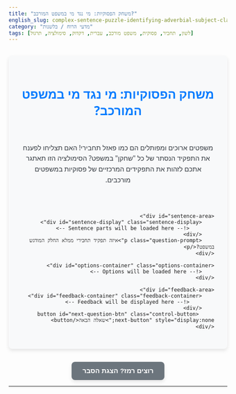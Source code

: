 ```yaml
---
title: "משחק הפסוקיות: מי נגד מי במשפט המורכב?"
english_slug: complex-sentence-puzzle-identifying-adverbial-subject-clauses
category: "מדעי הרוח / בלשנות"
tags: [לשון, תחביר, פסוקית, משפט מורכב, עברית, דקדוק, סימולציה, תרגול]
---
```

<div id="app-container" class="game-container">
    <h1 class="game-title">משחק הפסוקיות: מי נגד מי במשפט המורכב?</h1>
    <p class="game-intro">משפטים ארוכים ומפותלים הם כמו פאזל תחבירי! האם תצליחו לפענח את התפקיד הנסתר של כל "שחקן" במשפט? הסימולציה הזו תאתגר אתכם לזהות את התפקידים המרכזיים של פסוקיות במשפטים מורכבים.</p>

    <div id="sentence-area">
        <div id="sentence-display" class="sentence-display">
            <!-- Sentence parts will be loaded here -->
        </div>
        <p class="question-prompt">איזה תפקיד תחבירי ממלא החלק המודגש במשפט?</p>
    </div>

    <div id="options-container" class="options-container">
        <!-- Options will be loaded here -->
    </div>

    <div id="feedback-area">
        <div id="feedback-container" class="feedback-container">
            <!-- Feedback will be displayed here -->
        </div>
         <button id="next-question-btn" class="control-button next-button" style="display:none;">שאלה הבאה</button>
    </div>
</div>

<button id="toggle-explanation" class="control-button explanation-button">רוצים רמז? הצגת הסבר</button>

<div id="explanation" class="explanation-box" style="display: none;">
    <h2>סודות המשפט המורכב: המדריך למתחיל/ה</h2>
    <p>הנה הצצה קטנה לעולם המשפטים המורכבים, שתעזור לכם במשחק:</p>

    <h3>פשטות מול מורכבות:</h3>
    <ul>
        <li><strong>משפט פשוט:</strong> יש לו נשוא (פועל או אוגד+שם) אחד בלבד. למשל: "חתול ישן."</li>
        <li><strong>משפט מורכב:</strong> מכיל נשוא עיקרי (במשפט העיקרי) ונשוא נוסף (בפסוקית המשועבדת), שמחוברים לרוב באמצעות מילת שעבוד (כמו 'ש', 'כי', 'כאשר'). הפסוקית היא כמו "משפטון" שתלוי במשפט העיקרי וממלא בו תפקיד תחבירי. למשל: "חתול ישן <strong>כי קר לו</strong>." ('ישן' - נשוא עיקרי, 'קר' - נשוא בפסוקית 'כי קר לו').</li>
    </ul>

    <h3>הכר את הפסוקיות המרכזיות במשחק:</h3>
    <ul>
        <li><h4>פסוקית תיאור:</h4>
            <p>תפקוד: כמו תיאור במשפט פשוט.</p>
            <p>מטרה: מתארת את הנשוא (איך? מתי? היכן? למה?) או את המשפט כולו.</p>
            <p>מילות שעבוד נפוצות:
            <ul>
                <li><strong>זמן:</strong> כְּשֶׁ-, בְּשָׁעָה שֶׁ-, אַחֲרֵי שֶׁ-, לִפְנֵי שֶׁ-, כָּל עוֹד, מֵאָז שֶׁ- (עונה על: מתי?)</li>
                <li><strong>מקום:</strong> הֵיכָן שֶׁ-, אֵיפָה שֶׁ- (עונה על: היכן?)</li>
                <li><strong>סיבה:</strong> כִּי, מִפְּנֵי שֶׁ-, הוֹאִיל וְ-, מֵחֲמַת שֶׁ- (עונה על: למה? מדוע?)</li>
                <li><strong>תכלית:</strong> כְּדֵי שֶׁ-, עַל מְנָת שֶׁ- (עונה על: לאיזו מטרה?)</li>
                <li><strong>ויתור:</strong> אַף עַל פִּי שֶׁ-, לַמְרוֹת שֶׁ-, הַגַּם שֶׁ- (עונה על: למרות מה?)</li>
                <li><strong>תנאי:</strong> אִם, אִילּוּ, לוּ, לוּלֵא (עונה על: בתנאי מה?)</li>
                 <li><strong>אופן:</strong> כְּפִי שֶׁ-, כְּמוֹ שֶׁ- (עונה על: איך?)</li>
            </ul>
            </p>
        </li>
        <li><h4>פסוקית נושא:</h4>
            <p>תפקוד: כמו נושא במשפט פשוט.</p>
            <p>מטרה: היא זו שמבצעת את הפעולה או נמצאת במצב המתואר בנשוא העיקרי.</p>
            <p>זיהוי: מופיעה לרוב אחרי פעלים או ביטויים כמו: <em>חָשׁוּב שֶׁ...</em>, <em>יָדוּעַ שֶׁ...</em>, <em>נֶאֱמַר כִּי...</em>, <em>הִתְבָּרֵר שֶׁ...</em>, <em>אֶפְשָׁרִי שֶׁ...</em>, <em>מְצַעֵר שֶׁ...</em>, <em>עָצוּב כִּי...</em>. או אחרי שמות עצם מופשטים כמו: <em>הָעוּבְדָא שֶׁ...</em>, <em>הַשְּׁמוּעָה כִּי...</em>, <em>הַהַרְגָּשָׁה שֶׁ...</em>. נסו לשאול 'מי?' או 'מה?' לפני הנשוא העיקרי - התשובה היא הפסוקית.</p>
             <p>דוגמה להבחנה: <u>שאתה שמח</u> משמח אותי (<strong>פסוקית נושא</strong>: מה משמח? שאתה שמח). אני שמח <u>כי אתה כאן</u> (<strong>פסוקית תיאור סיבה</strong>: למה אני שמח? כי אתה כאן).</p>
        </li>
    </ul>
     <p>ועכשיו, חזרה למשחק! בהצלחה!</p>
</div>

<style>
    /* General Styles & Layout */
    :root {
        --primary-color: #007bff;
        --secondary-color: #6c757d;
        --success-color: #28a745;
        --danger-color: #dc3545;
        --warning-color: #ffc107;
        --info-color: #17a2b8;
        --light-color: #f8f9fa;
        --dark-color: #343a40;
        --border-radius: 8px;
        --box-shadow: 0 4px 8px rgba(0, 0, 0, 0.1);
        --transition-speed: 0.3s;
    }

    #app-container {
        direction: rtl;
        font-family: 'Segoe UI', Roboto, Helvetica, Arial, sans-serif;
        max-width: 750px; /* Slightly wider */
        margin: 30px auto;
        padding: 30px; /* More padding */
        border: none; /* Remove default border */
        border-radius: var(--border-radius);
        background-color: var(--light-color);
        box-shadow: var(--box-shadow); /* Add shadow */
        display: flex; /* Use flexbox for layout */
        flex-direction: column;
        gap: 25px; /* Spacing between sections */
    }

    .game-title {
        text-align: center;
        color: var(--primary-color);
        margin-bottom: 15px;
        font-size: 2em; /* Larger title */
        font-weight: bold;
    }

    .game-intro {
        text-align: center;
        color: var(--dark-color);
        margin-bottom: 25px;
        font-size: 1.1em;
        line-height: 1.6;
    }

    #sentence-area {
        background-color: #e9ecef;
        padding: 20px;
        border-radius: var(--border-radius);
        box-shadow: inset 0 1px 3px rgba(0, 0, 0, 0.1);
        text-align: center; /* Center content */
    }

    .sentence-display {
        font-size: 1.3em; /* Larger font */
        margin-bottom: 20px;
        line-height: 1.8; /* More space between lines */
    }

    .sentence-part {
        display: inline; /* Keep parts inline naturally */
        transition: transform var(--transition-speed) ease; /* Animation potential */
    }

    .highlighted {
        font-weight: bold;
        color: var(--primary-color);
        text-decoration: none; /* Remove default underline */
        border-bottom: 3px solid var(--primary-color); /* Modern underline */
        padding-bottom: 2px; /* Space for underline */
        transition: border-color var(--transition-speed) ease;
    }

     .highlighted.correct-answer {
        border-bottom-color: var(--success-color);
        color: var(--success-color);
     }
     .highlighted.incorrect-answer {
         border-bottom-color: var(--danger-color);
         color: var(--danger-color);
     }


    .question-prompt {
        font-size: 1.2em; /* Larger prompt */
        margin-top: 15px;
        color: var(--dark-color);
        font-weight: normal; /* Less bold */
    }

    .options-container {
        display: flex;
        flex-wrap: wrap;
        justify-content: center;
        gap: 12px; /* More space between buttons */
        margin-bottom: 25px;
    }

    .option-button {
        background-color: white; /* White background */
        border: 1px solid #ccc;
        border-radius: var(--border-radius); /* Rounded corners */
        padding: 12px 20px; /* More padding */
        cursor: pointer;
        font-size: 1.1em; /* Larger font */
        transition: background-color var(--transition-speed) ease,
                    border-color var(--transition-speed) ease,
                    transform 0.1s ease,
                    box-shadow var(--transition-speed) ease; /* Add transform & shadow */
        box-shadow: 0 2px 5px rgba(0, 0, 0, 0.05); /* Subtle shadow */
        min-width: 120px; /* Minimum width for buttons */
        text-align: center;
    }

    .option-button:hover:not(:disabled) {
        background-color: #e9ecef; /* Light hover effect */
        border-color: #b3b3b3;
        box-shadow: 0 3px 8px rgba(0, 0, 0, 0.1);
    }

    .option-button:active:not(:disabled) {
        transform: scale(0.98); /* Press effect */
        box-shadow: 0 1px 3px rgba(0, 0, 0, 0.1);
    }

     .option-button:disabled {
         opacity: 0.7;
         cursor: not-allowed;
     }

    .option-button.correct {
        background-color: var(--success-color);
        border-color: var(--success-color);
        color: white; /* White text for contrast */
        font-weight: bold;
        animation: pulse-correct 0.5s ease; /* Add pulse animation */
    }

    .option-button.incorrect {
        background-color: var(--danger-color);
        border-color: var(--danger-color);
        color: white; /* White text */
        font-weight: bold;
        animation: shake 0.5s ease; /* Add shake animation */
    }

    #feedback-area {
        display: flex;
        flex-direction: column;
        align-items: center;
        gap: 15px;
        min-height: 80px; /* Ensure space is reserved */
    }


    .feedback-container {
        width: 100%; /* Take full width */
        padding: 15px; /* More padding */
        border-radius: var(--border-radius);
        min-height: 1.5em; /* Reserve space */
        text-align: center;
        opacity: 0; /* Start hidden for animation */
        transform: translateY(10px); /* Start slightly lower */
        transition: opacity var(--transition-speed) ease, transform var(--transition-speed) ease;
    }

    .feedback-container.visible {
        opacity: 1;
        transform: translateY(0);
    }


    .feedback-correct {
        background-color: #d4edda; /* Light green */
        color: #155724; /* Dark green */
        border: 1px solid #c3e6cb;
    }

    .feedback-incorrect {
        background-color: #f8d7da; /* Light red */
        color: #721c24; /* Dark red */
        border: 1px solid #f5c6cb;
    }
     .feedback-explanation {
        margin-top: 10px;
        font-size: 0.95em;
        color: #555;
        line-height: 1.5;
    }

    .control-button {
        display: block;
        margin: 0 auto; /* Center buttons */
        padding: 12px 25px;
        font-size: 1.1em;
        border: none;
        border-radius: var(--border-radius);
        cursor: pointer;
        transition: background-color var(--transition-speed) ease,
                    opacity var(--transition-speed) ease,
                    transform 0.1s ease; /* Add transform */
        box-shadow: var(--box-shadow);
        font-weight: bold;
    }

     .control-button:hover {
         opacity: 0.9;
         box-shadow: 0 5px 10px rgba(0, 0, 0, 0.15);
     }
     .control-button:active {
         transform: scale(0.98);
         box-shadow: 0 2px 5px rgba(0, 0, 0, 0.1);
     }

    .next-button {
        background-color: var(--primary-color);
        color: white;
    }

    .explanation-button {
        background-color: var(--secondary-color);
        color: white;
        margin-top: 20px; /* Space above explanation button */
         width: fit-content; /* Button fits content */
    }

    .explanation-box {
        direction: rtl;
        background-color: #e9ecef;
        padding: 25px;
        border-radius: var(--border-radius);
        margin-top: 25px;
        box-shadow: inset 0 1px 3px rgba(0, 0, 0, 0.1);
        line-height: 1.7;
        color: var(--dark-color);
        font-size: 1em;
    }
    .explanation-box h2, .explanation-box h3, .explanation-box h4 {
        color: var(--dark-color);
        margin-top: 20px;
        margin-bottom: 12px;
        font-weight: bold;
    }
     .explanation-box h2 { font-size: 1.7em; border-bottom: 2px solid var(--primary-color); padding-bottom: 5px;}
     .explanation-box h3 { font-size: 1.4em; color: var(--primary-color);}
     .explanation-box h4 { font-size: 1.2em; color: var(--secondary-color); margin-bottom: 5px;}


    .explanation-box p, .explanation-box ul {
        margin-bottom: 15px;
    }
    .explanation-box ul {
        padding-right: 25px; /* RTL padding */
        list-style: disc;
    }
     .explanation-box ul ul {
         list-style: circle;
         margin-top: 5px;
         margin-bottom: 5px;
     }

    /* Animations */
    @keyframes shake {
        0%, 100% { transform: translateX(0); }
        10%, 30%, 50%, 70%, 90% { transform: translateX(-5px); }
        20%, 40%, 60%, 80% { transform: translateX(5px); }
    }

    @keyframes pulse-correct {
        0% { transform: scale(1); }
        50% { transform: scale(1.03); }
        100% { transform: scale(1); }
    }

    @keyframes fadeIn {
        from { opacity: 0; transform: translateY(10px); }
        to { opacity: 1; transform: translateY(0); }
    }

    .feedback-container.animate-in {
        animation: fadeIn var(--transition-speed) ease forwards;
    }

     /* Optional: Add animation to highlighted part on reveal */
     .sentence-part.reveal-correct {
         animation: pulse-correct 0.8s ease;
     }
    .sentence-part.reveal-incorrect {
         animation: shake 0.5s ease;
     }


</style>

<script>
    const questions = [
        {
            sentenceParts: ["<b>כאשר הגיע האביב</b>", ", הטבע פרח."],
            highlightedIndex: 0,
            options: ["פסוקית תיאור זמן", "פסוקית נושא", "פסוקית עיקרית", "פסוקית תיאור סיבה"],
            correctAnswer: "פסוקית תיאור זמן",
            explanation: "נכון! הפסוקית 'כאשר הגיע האביב' מציינת מתי התרחשה הפעולה העיקרית ('הטבע פרח'). מילת השעבוד 'כאשר' היא רמז מובהק לפסוקית תיאור זמן. שאלה: מתי הטבע פרח? תשובה: כאשר הגיע האביב."
        },
        {
            sentenceParts: ["זה", "<b>שכולם הסכימו</b>", "הפתיע אותי."],
            highlightedIndex: 1,
            options: ["פסוקית תיאור אופן", "פסוקית נושא", "פסוקית עיקרית", "פסוקית תיאור תכלית"],
            correctAnswer: "פסוקית נושא",
            explanation: "בול! הפסוקית 'שכולם הסכימו' היא הנושא במשפט העיקרי 'זה הפתיע אותי'. היא מבצעת את הפעולה 'הפתיע'. שאלה: מה הפתיע אותי? תשובה: שכולם הסכימו. כמו כן, היא באה אחרי 'זה' - מאפיין נפוץ לפסוקיות נושא."
        },
        {
            sentenceParts: ["נסענו לים", "<b>על מנת שנוכל להירגע</b>", "."],
            highlightedIndex: 1,
            options: ["פסוקית תיאור זמן", "פסוקית נושא", "פסוקית עיקרית", "פסוקית תיאור תכלית"],
            correctAnswer: "פסוקית תיאור תכלית",
            explanation: "יופי! הפסוקית 'על מנת שנוכל להירגע' מציינת את המטרה (התכלית) של הפעולה העיקרית ('נסענו לים'). מילת השעבוד 'על מנת ש' היא סימן זיהוי מצוין לפסוקית תיאור תכלית. שאלה: לאיזו מטרה נסענו לים? תשובה: על מנת שנוכל להירגע."
        },
         {
            sentenceParts: ["העובדה", "<b>כי הוא הצליח</b>", "לא הפתיעה איש."],
            highlightedIndex: 1,
            options: ["פסוקית תיאור סיבה", "פסוקית נושא", "פסוקית עיקרית", "פסוקית תיאור ויתור"],
            correctAnswer: "פסוקית נושא",
            explanation: "מדויק! הפסוקית 'כי הוא הצליח' היא זו שמבצעת את הפעולה העיקרית 'לא הפתיעה' (או ליתר דיוק, היא מפרטת מהי ה'עובדה' שהיא הנושא הנסתר/גלוי). פסוקיות נושא מופיעות לעיתים קרובות אחרי שמות עצם מופשטים כמו 'עובדה', 'שמועה', 'הרגשה'. שאלה: מה לא הפתיע איש? תשובה: העובדה כי הוא הצליח."
        },
        {
            sentenceParts: ["הוא שמח", "<b>למרות שהתוצאה לא הייתה טובה</b>", "."],
            highlightedIndex: 1,
            options: ["פסוקית תיאור זמן", "פסוקית נושא", "פסוקית עיקרית", "פסוקית תיאור ויתור"],
            correctAnswer: "פסוקית תיאור ויתור",
            explanation: "מצוין! הפסוקית 'למרות שהתוצאה לא הייתה טובה' מתארת תנאי שממנו מתעלמים, או מצב שקורה למרות קיום התנאי הזה. מילת השעבוד 'למרות ש' היא המפתח לזיהוי פסוקית תיאור ויתור. שאלה: למרות מה הוא שמח? תשובה: למרות שהתוצאה לא הייתה טובה."
        }
    ];

    let currentQuestionIndex = 0;
    const sentenceDisplay = document.getElementById('sentence-display');
    const optionsContainer = document.getElementById('options-container');
    const feedbackContainer = document.getElementById('feedback-container');
    const nextButton = document.getElementById('next-question-btn');
    const explanationDiv = document.getElementById('explanation');
    const toggleExplanationButton = document.getElementById('toggle-explanation');
     const highlightedPart = document.querySelector('.highlighted'); // Will get updated

    function displayQuestion(index) {
        const question = questions[index];
        sentenceDisplay.innerHTML = '';
        question.sentenceParts.forEach((part, i) => {
            const span = document.createElement('span');
            span.innerHTML = part; // Use innerHTML to render potential bold tags from data
            span.classList.add('sentence-part');
            if (i === question.highlightedIndex) {
                 // Assuming the highlighted part is wrapped in <b> in the data
                 // If not, would add the class here: span.classList.add('highlighted');
            }
            sentenceDisplay.appendChild(span);
        });

         // Re-query the highlighted part after adding HTML
         const currentHighlightedSpan = sentenceDisplay.querySelector('.sentence-part b') ? sentenceDisplay.querySelector('.sentence-part b').parentElement : sentenceDisplay.querySelector('.sentence-part');
         if(currentHighlightedSpan) {
             currentHighlightedSpan.classList.add('highlighted');
         }


        optionsContainer.innerHTML = '';
        question.options.forEach(option => {
            const button = document.createElement('button');
            button.textContent = option;
            button.classList.add('option-button');
            button.addEventListener('click', () => handleAnswer(button, option, question.correctAnswer, question.explanation));
            optionsContainer.appendChild(button);
        });

        feedbackContainer.innerHTML = '';
        feedbackContainer.className = 'feedback-container'; // Reset classes
        nextButton.style.display = 'none';
        optionsContainer.style.pointerEvents = 'auto'; // Enable buttons
        optionsContainer.querySelectorAll('.option-button').forEach(btn => btn.disabled = false); // Ensure buttons are enabled
        if(currentHighlightedSpan) {
             currentHighlightedSpan.classList.remove('correct-answer', 'incorrect-answer', 'reveal-correct', 'reveal-incorrect'); // Reset animation/color classes
        }
    }

    function handleAnswer(clickedButton, selectedOption, correctAnswer, explanation) {
        const optionButtons = optionsContainer.querySelectorAll('.option-button');
        optionButtons.forEach(button => {
            button.disabled = true; // Disable all buttons after selection
            button.classList.remove('correct', 'incorrect');
            if (button.textContent === correctAnswer) {
                button.classList.add('correct');
            } else if (button.textContent === selectedOption) {
                 button.classList.add('incorrect');
            }
        });

         const currentHighlightedSpan = sentenceDisplay.querySelector('.sentence-part b') ? sentenceDisplay.querySelector('.sentence-part b').parentElement : sentenceDisplay.querySelector('.sentence-part.highlighted');


        const feedbackText = document.createElement('p');
        const explanationText = document.createElement('p');
        explanationText.classList.add('feedback-explanation');

        feedbackContainer.innerHTML = ''; // Clear previous feedback
        feedbackContainer.classList.remove('feedback-correct', 'feedback-incorrect', 'visible'); // Reset classes before adding new ones

        if (selectedOption === correctAnswer) {
            feedbackContainer.classList.add('feedback-correct');
            feedbackText.textContent = '🎉 תשובה נכונה! 🎉';
            explanationText.textContent = explanation;
             if(currentHighlightedSpan) {
                currentHighlightedSpan.classList.add('correct-answer', 'reveal-correct');
            }
        } else {
            feedbackContainer.classList.add('feedback-incorrect');
            feedbackText.textContent = `🤔 אופס, זו לא התשובה הנכונה. התשובה הנכונה היא: "${correctAnswer}".`;
            explanationText.textContent = explanation;
             if(currentHighlightedSpan) {
                currentHighlightedSpan.classList.add('incorrect-answer', 'reveal-incorrect');
            }
        }
        feedbackContainer.appendChild(feedbackText);
        feedbackContainer.appendChild(explanationText);
        feedbackContainer.classList.add('visible'); // Trigger fade in animation


        nextButton.style.display = 'block'; // Show next button
        optionsContainer.style.pointerEvents = 'none'; // Disable buttons via pointer events
    }

    function nextQuestion() {
        currentQuestionIndex++;
        if (currentQuestionIndex < questions.length) {
            displayQuestion(currentQuestionIndex);
        } else {
            // End of quiz
            sentenceDisplay.innerHTML = '<h3 style="text-align: center; color: var(--success-color);">🥳 כל הכבוד! סיימת את כל השאלות והפכת לאלופי הפסוקיות! 🏆</h3>';
            optionsContainer.innerHTML = '';
            feedbackContainer.innerHTML = '';
            nextButton.style.display = 'none';
            // Optionally hide explanation toggle or change its text
             toggleExplanationButton.style.display = 'none';
             explanationDiv.style.display = 'none';
        }
    }

    function toggleExplanation() {
        const isHidden = explanationDiv.style.display === 'none';
        explanationDiv.style.display = isHidden ? 'block' : 'none';
        toggleExplanationButton.textContent = isHidden ? 'הסתר הסבר' : 'רוצים רמז? הצגת הסבר';
    }

    // Initialize
    document.addEventListener('DOMContentLoaded', () => {
        displayQuestion(currentQuestionIndex);
        nextButton.addEventListener('click', nextQuestion);
        toggleExplanationButton.addEventListener('click', toggleExplanation);
    });

</script>
---